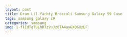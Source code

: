 ```yaml
---
layout: post
title: Dram Lil Yachty Broccoli Samsung Galaxy S9 Case
tags: samsung galaxy s9
categories: samsung
img: 1-flIdTgTULhD7z9uJz6TA4uyGXQGUzLF
---
```

